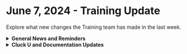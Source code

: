 # June 7, 2024 - Training Update

Explore what new changes the Training team has made in the last week.

<details>

<summary><strong>General News and Reminders</strong></summary>

* **SHOUT OUT** to Josh, Christian, Jamie, Dean, Adam, and our very own Ben (Ben WITH PERFECT SCORES!)  for successfully taking our [Broken link](broken-reference "mention") Exam, and collecting your prestigious **Certified Rewster** badge in Discord. &#x20;
* **REMINDER**: [Sign up for the Office Hours](https://calendly.com/cluck-u/office-hours?) and the[ ROC AMA](https://calendly.com/cluck-u/roc-ama) to work through any questions you have during and after training!
* **FLOW REMINDER**: The Week of June 17th, the 200s Live Trainings, Fast Track Onboardings, Office Hours, and the ROC AMA will be paused. However, Clea's got your back with some 100 series Training!&#x20;

![](<../../../.gitbook/assets/Clea (5).png>)

* Join us in our [Cluck-U Discord channel](https://discord.com/channels/936789089703845988/1121465945295167588) if you have any questions, comments, or concerns!

</details>

<details>

<summary><strong>Cluck U and Documentation Updates</strong></summary>

**What's New at Cluck University?**

* We'd love to get your feedback on our Training and Documentation! [Please fill out this form to let us know how we can improve](https://app.sli.do/event/m8C3AjPUnuDgpkVDmPsQL3)!
* As a reminder, you can make training and documentation requests at [https://rewst.canny.io/](https://rewst.canny.io/)
* Reminder that Rewst 200 videos for [201 - 203 are available here](broken-reference)!

**New & Updated Pages:**

* The [..](../../../ "mention") page has been updated thanks to the effort of Tricia Timney!
* [google-workspace-admin-sdk-integration-setup.md](../../../documentation/configuration/integrations/integration-guides/google-admin/google-workspace-admin-sdk-integration-setup.md "mention") page updated with clarifying notes

</details>

